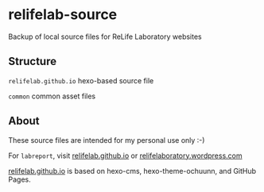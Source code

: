 # relifelab-source
Backup of local source files for ReLife Laboratory websites

## Structure
```relifelab.github.io``` hexo-based source file

```common``` common asset files

## About
These source files are intended for my personal use only :-) 

For ```labreport```, visit [relifelab.github.io](https://relifelab.github.io) or [relifelaboratory.wordpress.com](https://relifelaboratory.wordpress.com)

[relifelab.github.io](https://relifelab.github.io) is based on hexo-cms, hexo-theme-ochuunn, and GitHub Pages. 